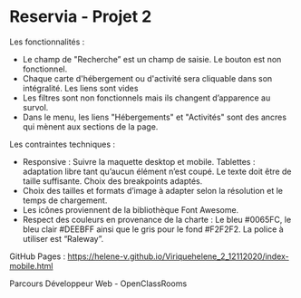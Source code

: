 # Reservia - Projet 2

Les fonctionnalités :
- Le champ de "Recherche” est un champ de saisie. Le bouton est non fonctionnel.
- Chaque carte d'hébergement ou d'activité sera cliquable dans son intégralité. Les liens sont vides
- Les filtres sont non fonctionnels mais ils changent d’apparence au survol.
- Dans le menu, les liens "Hébergements" et "Activités" sont  des ancres qui mènent aux sections de la page.

Les contraintes techniques :
- Responsive : Suivre la maquette desktop et mobile. Tablettes : adaptation libre tant qu’aucun élément n’est coupé. Le texte doit être de taille suffisante. Choix des breakpoints adaptés.
- Choix des tailles et formats d’image à adapter selon la résolution et le temps de chargement.
- Les icônes proviennent de la bibliothèque Font Awesome.
- Respect des couleurs en provenance de la charte :
Le bleu #0065FC, le bleu clair  #DEEBFF ainsi que  le gris pour le fond #F2F2F2.
La police à utiliser est “Raleway”.

GitHub Pages : https://helene-v.github.io/Viriquehelene_2_12112020/index-mobile.html

Parcours Développeur Web - OpenClassRooms
